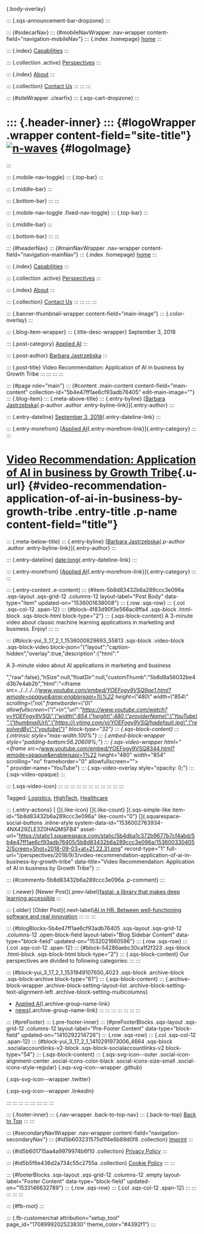 [](#){.body-overlay}

::: {.sqs-announcement-bar-dropzone}
:::

::: {#sidecarNav}
::: {#mobileNavWrapper .nav-wrapper content-field="navigation-mobileNav"}
::: {.index .homepage}
[home](index.html)
:::

::: {.index}
[Capabilities](services.html)
:::

::: {.collection .active}
[Perspectives](perspectives.html)
:::

::: {.index}
[About](about.html)
:::

::: {.collection}
[Contact Us](contact-us.html)
:::
:::
:::

::: {#siteWrapper .clearfix}
::: {.sqs-cart-dropzone}
:::

::: {.header-inner}
::: {#logoWrapper .wrapper content-field="site-title"}
[![n-waves](http://static1.squarespace.com/static/5b4dba1c372b9677b7cf4abd/t/5b6203c6352f533e63c0b929/1564424024853/?format=1500w)](index.html) {#logoImage}
===============================================================================================================================================
:::

::: {.mobile-nav-toggle}
::: {.top-bar}
:::

::: {.middle-bar}
:::

::: {.bottom-bar}
:::
:::

::: {.mobile-nav-toggle .fixed-nav-toggle}
::: {.top-bar}
:::

::: {.middle-bar}
:::

::: {.bottom-bar}
:::
:::

::: {#headerNav}
::: {#mainNavWrapper .nav-wrapper content-field="navigation-mainNav"}
::: {.index .homepage}
[home](index.html)
:::

::: {.index}
[Capabilities](services.html)
:::

::: {.collection .active}
[Perspectives](perspectives.html)
:::

::: {.index}
[About](about.html)
:::

::: {.collection}
[Contact Us](contact-us.html)
:::
:::
:::
:::

::: {.banner-thumbnail-wrapper content-field="main-image"}
::: {.color-overlay}
:::

::: {.blog-item-wrapper}
::: {.title-desc-wrapper}
September 3, 2018

::: {.post-category}
[Applied AI](perspectivescdce.html?category=Applied+AI)
:::

::: {.post-author}
[Barbara
Jastrzebska](perspectives6ccd.html?author=5b4f91c43eb1ea2ee6416db3)
:::

::: {.post-title}
Video Recommendation: Application of AI in business by Growth Tribe
:::
:::
:::
:::

::: {#page role="main"}
::: {#content .main-content content-field="main-content" collection-id="5b4e47ff1ae6cf93adb76405" edit-main-image=""}
::: {.blog-item}
::: {.meta-above-title}
::: {.entry-byline}
[[Barbara
Jastrzebska](perspectives6ccd.html?author=5b4f91c43eb1ea2ee6416db3){.p-author
.author .entry-byline-link}]{.entry-author}
:::

::: {.entry-dateline}
[September 3,
2018](video-recommendation-application-of-ai-in-business-by-growth-tribe.html){.entry-dateline-link}
:::

::: {.entry-morefrom}
[[Applied
AI](category/Applied%2bAI.html){.entry-morefrom-link}]{.entry-category}
:::
:::

[Video Recommendation: Application of AI in business by Growth Tribe](video-recommendation-application-of-ai-in-business-by-growth-tribe.html){.u-url} {#video-recommendation-application-of-ai-in-business-by-growth-tribe .entry-title .p-name content-field="title"}
======================================================================================================================================================

::: {.meta-below-title}
::: {.entry-byline}
[[Barbara
Jastrzebska](perspectives6ccd.html?author=5b4f91c43eb1ea2ee6416db3){.p-author
.author .entry-byline-link}]{.entry-author}
:::

::: {.entry-dateline}
[date:long](video-recommendation-application-of-ai-in-business-by-growth-tribe.html){.entry-dateline-link}
:::

::: {.entry-morefrom}
[[Applied
AI](category/Applied%2bAI.html){.entry-morefrom-link}]{.entry-category}
:::
:::

::: {.entry-content .e-content}
::: {#item-5b8d83432b6a289ccc3e096a .sqs-layout .sqs-grid-12 .columns-12 layout-label="Post Body" data-type="item" updated-on="1536001638008"}
::: {.row .sqs-row}
::: {.col .sqs-col-12 .span-12}
::: {#block-4f83d90f3e568ac8ffa4 .sqs-block .html-block .sqs-block-html block-type="2"}
::: {.sqs-block-content}
A 3-minute video about classic machine learning applications in
marketing and business. Enjoy!
:::
:::

::: {#block-yui_3_17_2_1_1536000829693_55813 .sqs-block .video-block .sqs-block-video block-json="{\"layout\":\"caption-hidden\",\"overlay\":true,\"description\":{\"html\":\"<p>A 3-minute video about AI applications in marketing and business</p>\",\"raw\":false},\"hSize\":null,\"floatDir\":null,\"customThumb\":\"5b8d8a56032be4d3b7e4ab2b\",\"html\":\"<iframe src=../../../../_/www.youtube.com/embed/YOEFogy9VSQ9ae1.html?wmode=opaque&amp;enablejsapi=1\\%22 height=\\\"480\\\" width=\\\"854\\\" scrolling=\\\"no\\\" frameborder=\\\"0\\\" allowfullscreen=\\\"\\\">\\n</iframe>\",\"url\":\"https://www.youtube.com/watch?v=YOEFogy9VSQ\",\"width\":854,\"height\":480,\"providerName\":\"YouTube\",\"thumbnailUrl\":\"https://i.ytimg.com/vi/YOEFogy9VSQ/hqdefault.jpg\",\"resolvedBy\":\"youtube\"}" block-type="32"}
::: {.sqs-block-content}
::: {.intrinsic style="max-width:100%"}
::: {.embed-block-wrapper style="padding-bottom:56.20609%;"}
::: {.sqs-video-wrapper html="<iframe src=_/www.youtube.com/embed/YOEFogy9VSQ8344.html?wmode=opaque&enablejsapi=1%22 height=\"480\" width=\"854\" scrolling=\"no\" frameborder=\"0\" allowfullscreen=\"\"><br/></iframe>" provider-name="YouTube"}
::: {.sqs-video-overlay style="opacity: 0;"}
::: {.sqs-video-opaque}
:::

::: {.sqs-video-icon}
:::
:::
:::
:::
:::
:::
:::
:::
:::
:::
:::

Tagged: [Logistics](tag/Logistics.html), [HighTech](tag/HighTech.html),
[Healthcare](tag/Healthcare.html)

::: {.entry-actions}
[ []{.like-icon} []{.like-count} ]{.sqs-simple-like
item-id="5b8d83432b6a289ccc3e096a" like-count="0"}
[]{.squarespace-social-buttons .inline-style
system-data-id="1536002763934-4NX429ZLE3Z0HAQMSFB4"
asset-url="https://static1.squarespace.com/static/5b4dba1c372b9677b7cf4abd/5b4e47ff1ae6cf93adb76405/5b8d83432b6a289ccc3e096a/1536003304052/Screen+Shot+2018-09-03+at+21.22.31.png"
record-type="1"
full-url="/perspectives/2018/9/3/video-recommendation-application-of-ai-in-business-by-growth-tribe"
data-title="Video Recommendation: Application of AI in business by Growth Tribe"}
:::

::: {#comments-5b8d83432b6a289ccc3e096a .p-comment}
:::

::: {.newer}
[Newer Post]{.prev-label}[fastai: a library that makes deep learning
accessible](fastai-v1.html)
:::

::: {.older}
[Older Post]{.next-label}[AI in HR. Between well-functioning software
and real
innovation](8/29/ai-in-hr-between-well-functioning-software-and-real-innovation.html)
:::
:::
:::

::: {#blogBlocks-5b4e47ff1ae6cf93adb76405 .sqs-layout .sqs-grid-12 .columns-12 .open-block-field layout-label="Blog Sidebar Content" data-type="block-field" updated-on="1532021660596"}
::: {.row .sqs-row}
::: {.col .sqs-col-12 .span-12}
::: {#block-54286aebc30ca1f2f323 .sqs-block .html-block .sqs-block-html block-type="2"}
::: {.sqs-block-content}
Our perspectives are divided to following categories:
:::
:::

::: {#block-yui_3_17_2_1_1531949107650_4023 .sqs-block .archive-block .sqs-block-archive block-type="61"}
::: {.sqs-block-content}
::: {.archive-block-wrapper .archive-block-setting-layout-list .archive-block-setting-text-alignment-left .archive-block-setting-multicolumns}
-   [Applied AI](category/Applied%2bAI.html){.archive-group-name-link}
-   [news](category/news.html){.archive-group-name-link}
:::
:::
:::
:::
:::
:::
:::

::: {#preFooter}
::: {.pre-footer-inner}
::: {#preFooterBlocks .sqs-layout .sqs-grid-12 .columns-12 layout-label="Pre-Footer Content" data-type="block-field" updated-on="1410292214726"}
::: {.row .sqs-row}
::: {.col .sqs-col-12 .span-12}
::: {#block-yui_3_17_2_1_1410291973006_4664 .sqs-block .socialaccountlinks-v2-block .sqs-block-socialaccountlinks-v2 block-type="54"}
::: {.sqs-block-content}
::: {.sqs-svg-icon--outer .social-icon-alignment-center .social-icons-color-black .social-icons-size-small .social-icons-style-regular}
[](https://github.com/n-waves){.sqs-svg-icon--wrapper .github}

<div>

</div>

[](https://twitter.com/n_waves_com){.sqs-svg-icon--wrapper .twitter}

<div>

</div>

[](https://www.linkedin.com/company/n-waves/){.sqs-svg-icon--wrapper
.linkedin}

<div>

</div>
:::
:::
:::
:::
:::
:::
:::
:::

::: {.footer-inner}
::: {.nav-wrapper .back-to-top-nav}
::: {.back-to-top}
[Back to Top](#header)
:::
:::

::: {#secondaryNavWrapper .nav-wrapper content-field="navigation-secondaryNav"}
::: {#id5b603231575d1f4e6b89d0f8 .collection}
[Imprint](imprint.html)
:::

::: {#id5b601715aa4a9979974b6f10 .collection}
[Privacy Policy](privacy-policy.html)
:::

::: {#id5b5f6e436d2a734c55c2755a .collection}
[Cookie Policy](cookie-policy.html)
:::
:::

::: {#footerBlocks .sqs-layout .sqs-grid-12 .columns-12 .empty layout-label="Footer Content" data-type="block-field" updated-on="1533146632789"}
::: {.row .sqs-row}
::: {.col .sqs-col-12 .span-12}
:::
:::
:::
:::
:::

::: {#fb-root}
:::

::: {.fb-customerchat attribution="setup_tool" page_id="1708999202523830" theme_color="#4392f1"}
:::
